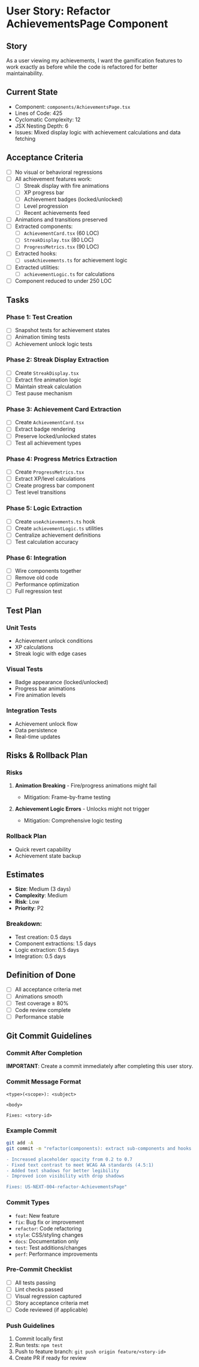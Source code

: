# User Story: Refactor AchievementsPage Component

## Story
As a user viewing my achievements, I want the gamification features to work exactly as before while the code is refactored for better maintainability.

## Current State
- Component: `components/AchievementsPage.tsx`
- Lines of Code: 425
- Cyclomatic Complexity: 12
- JSX Nesting Depth: 6
- Issues: Mixed display logic with achievement calculations and data fetching

## Acceptance Criteria
- [ ] No visual or behavioral regressions
- [ ] All achievement features work:
  - [ ] Streak display with fire animations
  - [ ] XP progress bar
  - [ ] Achievement badges (locked/unlocked)
  - [ ] Level progression
  - [ ] Recent achievements feed
- [ ] Animations and transitions preserved
- [ ] Extracted components:
  - [ ] `AchievementCard.tsx` (60 LOC)
  - [ ] `StreakDisplay.tsx` (80 LOC)
  - [ ] `ProgressMetrics.tsx` (90 LOC)
- [ ] Extracted hooks:
  - [ ] `useAchievements.ts` for achievement logic
- [ ] Extracted utilities:
  - [ ] `achievementLogic.ts` for calculations
- [ ] Component reduced to under 250 LOC

## Tasks
### Phase 1: Test Creation
- [ ] Snapshot tests for achievement states
- [ ] Animation timing tests
- [ ] Achievement unlock logic tests

### Phase 2: Streak Display Extraction
- [ ] Create `StreakDisplay.tsx`
- [ ] Extract fire animation logic
- [ ] Maintain streak calculation
- [ ] Test pause mechanism

### Phase 3: Achievement Card Extraction
- [ ] Create `AchievementCard.tsx`
- [ ] Extract badge rendering
- [ ] Preserve locked/unlocked states
- [ ] Test all achievement types

### Phase 4: Progress Metrics Extraction
- [ ] Create `ProgressMetrics.tsx`
- [ ] Extract XP/level calculations
- [ ] Create progress bar component
- [ ] Test level transitions

### Phase 5: Logic Extraction
- [ ] Create `useAchievements.ts` hook
- [ ] Create `achievementLogic.ts` utilities
- [ ] Centralize achievement definitions
- [ ] Test calculation accuracy

### Phase 6: Integration
- [ ] Wire components together
- [ ] Remove old code
- [ ] Performance optimization
- [ ] Full regression test

## Test Plan
### Unit Tests
- Achievement unlock conditions
- XP calculations
- Streak logic with edge cases

### Visual Tests
- Badge appearance (locked/unlocked)
- Progress bar animations
- Fire animation levels

### Integration Tests
- Achievement unlock flow
- Data persistence
- Real-time updates

## Risks & Rollback Plan

### Risks
1. **Animation Breaking** - Fire/progress animations might fail
   - Mitigation: Frame-by-frame testing

2. **Achievement Logic Errors** - Unlocks might not trigger
   - Mitigation: Comprehensive logic testing

### Rollback Plan
- Quick revert capability
- Achievement state backup

## Estimates
- **Size**: Medium (3 days)
- **Complexity**: Medium
- **Risk**: Low
- **Priority**: P2

### Breakdown:
- Test creation: 0.5 days
- Component extractions: 1.5 days
- Logic extraction: 0.5 days
- Integration: 0.5 days

## Definition of Done
- [ ] All acceptance criteria met
- [ ] Animations smooth
- [ ] Test coverage ≥ 80%
- [ ] Code review complete
- [ ] Performance stable

## Git Commit Guidelines

### Commit After Completion
**IMPORTANT**: Create a commit immediately after completing this user story.

### Commit Message Format
```
<type>(<scope>): <subject>

<body>

Fixes: <story-id>
```

### Example Commit
```bash
git add -A
git commit -m "refactor(components): extract sub-components and hooks

- Increased placeholder opacity from 0.2 to 0.7
- Fixed text contrast to meet WCAG AA standards (4.5:1)
- Added text shadows for better legibility
- Improved icon visibility with drop shadows

Fixes: US-NEXT-004-refactor-AchievementsPage"
```

### Commit Types
- `feat`: New feature
- `fix`: Bug fix or improvement
- `refactor`: Code refactoring
- `style`: CSS/styling changes
- `docs`: Documentation only
- `test`: Test additions/changes
- `perf`: Performance improvements

### Pre-Commit Checklist
- [ ] All tests passing
- [ ] Lint checks passed
- [ ] Visual regression captured
- [ ] Story acceptance criteria met
- [ ] Code reviewed (if applicable)

### Push Guidelines
1. Commit locally first
2. Run tests: `npm test`
3. Push to feature branch: `git push origin feature/<story-id>`
4. Create PR if ready for review
